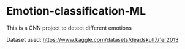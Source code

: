 # Emotion-classification-ML
This is a CNN project to detect different emotions

Dataset used: https://www.kaggle.com/datasets/deadskull7/fer2013
